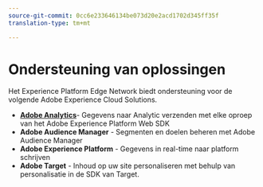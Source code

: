```yaml
---
source-git-commit: 0cc6e233646134be073d20e2acd1702d345ff35f
translation-type: tm+mt

---
```

# Ondersteuning van oplossingen

Het Experience Platform Edge Network biedt ondersteuning voor de volgende Adobe Experience Cloud Solutions.

- __[Adobe Analytics](analytics/analytics-overview.md)__- Gegevens naar Analytic verzenden met elke oproep van het Adobe Experience Platform Web SDK
- __Adobe Audience Manager__ - Segmenten en doelen beheren met Adobe Audience Manager
- __Adobe Experience Platform__ - Gegevens in real-time naar platform schrijven
- __Adobe Target__ - Inhoud op uw site personaliseren met behulp van personalisatie in de SDK van Target.
